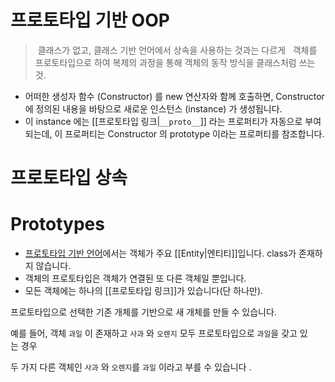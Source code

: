 # 프로토타입 기반 OOP

>  클래스가 없고, 클래스 기반 언어에서 상속을 사용하는 것과는 다르게
>   객체를 프로토타입으로 하여 복제의 과정을 통해 객체의 동작 방식을 클래스처럼 쓰는것.
>   
- 어떠한 생성자 함수 (Constructor) 를 new 연산자와 함께 호출하면, Constructor 에 정의된 내용을 바탕으로 새로운 인스턴스 (instance) 가 생성됩니다.
- 이 instance 에는 [[프로토타입 링크|`__proto__`]] 라는 프로퍼티가 자동으로 부여되는데, 이 프로퍼티는 Constructor 의 prototype 이라는 프로퍼티를 참조합니다.


# 프로토타입 상속

# Prototypes

- <u>프로토타입 기반 언어</u>에서는 객체가 주요 [[Entity|엔티티]]입니다. class가 존재하지 않습니다. 
- 객체의 프로토타입은 객체가 연결된 또 다른 객체일 뿐입니다.
- 모든 객체에는 하나의 [[프로토타입 링크]]가 있습니다(단 하나만).

프로토타입으로 선택한 기존 개체를 기반으로 새 개체를 만들 수 있습니다.

예를 들어, 객체 `과일` 이 존재하고 `사과` 와 `오렌지` 모두 프로토타입으로 `과일`을 갖고 있는 경우


두 가지 다른 객체인 `사과` 와 `오렌지`를 `과일` 이라고 부를 수 있습니다 . 



